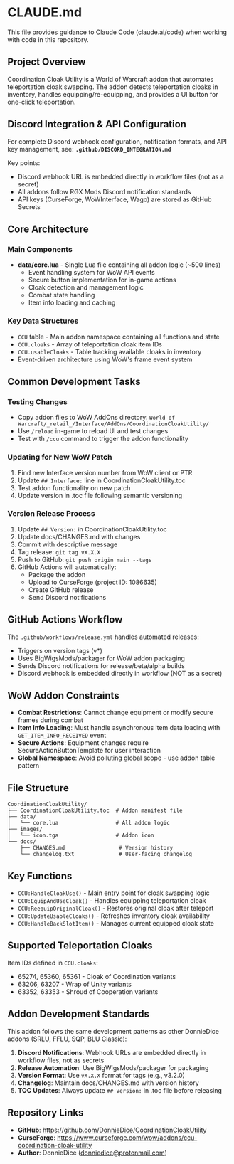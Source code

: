 # CLAUDE.md

This file provides guidance to Claude Code (claude.ai/code) when working with code in this repository.

## Project Overview

Coordination Cloak Utility is a World of Warcraft addon that automates teleportation cloak swapping. The addon detects teleportation cloaks in inventory, handles equipping/re-equipping, and provides a UI button for one-click teleportation.

## Discord Integration & API Configuration

For complete Discord webhook configuration, notification formats, and API key management, see:
**`.github/DISCORD_INTEGRATION.md`**

Key points:
- Discord webhook URL is embedded directly in workflow files (not as a secret)
- All addons follow RGX Mods Discord notification standards
- API keys (CurseForge, WoWInterface, Wago) are stored as GitHub Secrets

## Core Architecture

### Main Components
- **data/core.lua** - Single Lua file containing all addon logic (~500 lines)
  - Event handling system for WoW API events
  - Secure button implementation for in-game actions
  - Cloak detection and management logic
  - Combat state handling
  - Item info loading and caching

### Key Data Structures
- `CCU` table - Main addon namespace containing all functions and state
- `CCU.cloaks` - Array of teleportation cloak item IDs
- `CCU.usableCloaks` - Table tracking available cloaks in inventory
- Event-driven architecture using WoW's frame event system

## Common Development Tasks

### Testing Changes
- Copy addon files to WoW AddOns directory: `World of Warcraft/_retail_/Interface/AddOns/CoordinationCloakUtility/`
- Use `/reload` in-game to reload UI and test changes
- Test with `/ccu` command to trigger the addon functionality

### Updating for New WoW Patch
1. Find new Interface version number from WoW client or PTR
2. Update `## Interface:` line in CoordinationCloakUtility.toc
3. Test addon functionality on new patch
4. Update version in .toc file following semantic versioning

### Version Release Process
1. Update `## Version:` in CoordinationCloakUtility.toc
2. Update docs/CHANGES.md with changes
3. Commit with descriptive message
4. Tag release: `git tag vX.X.X`
5. Push to GitHub: `git push origin main --tags`
6. GitHub Actions will automatically:
   - Package the addon
   - Upload to CurseForge (project ID: 1086635)
   - Create GitHub release
   - Send Discord notifications

## GitHub Actions Workflow

The `.github/workflows/release.yml` handles automated releases:
- Triggers on version tags (v*)
- Uses BigWigsMods/packager for WoW addon packaging
- Sends Discord notifications for release/beta/alpha builds
- Discord webhook is embedded directly in workflow (NOT as a secret)

## WoW Addon Constraints

- **Combat Restrictions**: Cannot change equipment or modify secure frames during combat
- **Item Info Loading**: Must handle asynchronous item data loading with `GET_ITEM_INFO_RECEIVED` event
- **Secure Actions**: Equipment changes require SecureActionButtonTemplate for user interaction
- **Global Namespace**: Avoid polluting global scope - use addon table pattern

## File Structure

```
CoordinationCloakUtility/
├── CoordinationCloakUtility.toc  # Addon manifest file
├── data/
│   └── core.lua                  # All addon logic
├── images/
│   └── icon.tga                  # Addon icon
└── docs/
    ├── CHANGES.md                 # Version history
    └── changelog.txt              # User-facing changelog
```

## Key Functions

- `CCU:HandleCloakUse()` - Main entry point for cloak swapping logic
- `CCU:EquipAndUseCloak()` - Handles equipping teleportation cloak
- `CCU:ReequipOriginalCloak()` - Restores original cloak after teleport
- `CCU:UpdateUsableCloaks()` - Refreshes inventory cloak availability
- `CCU:HandleBackSlotItem()` - Manages current equipped cloak state

## Supported Teleportation Cloaks

Item IDs defined in `CCU.cloaks`:
- 65274, 65360, 65361 - Cloak of Coordination variants
- 63206, 63207 - Wrap of Unity variants  
- 63352, 63353 - Shroud of Cooperation variants

## Addon Development Standards

This addon follows the same development patterns as other DonnieDice addons (SRLU, FFLU, SQP, BLU Classic):

1. **Discord Notifications**: Webhook URLs are embedded directly in workflow files, not as secrets
2. **Release Automation**: Use BigWigsMods/packager for packaging
3. **Version Format**: Use `vX.X.X` format for tags (e.g., v3.2.0)
4. **Changelog**: Maintain docs/CHANGES.md with version history
5. **TOC Updates**: Always update `## Version:` in .toc file before releasing

## Repository Links

- **GitHub**: https://github.com/DonnieDice/CoordinationCloakUtility
- **CurseForge**: https://www.curseforge.com/wow/addons/ccu-coordination-cloak-utility
- **Author**: DonnieDice (donniedice@protonmail.com)